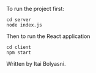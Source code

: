 To run the project first:
```
cd server
node index.js

```
Then to run the React application
```
cd client
npm start

```

Written by Itai Bolyasni.
